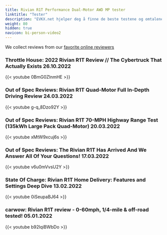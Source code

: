 ```yaml
---
title: Rivian R1T Performance Dual-Motor AWD MP tester
linktitle: "Tester"
description: "EVKX.net hjelper deg å finne de beste testene og omtalene av denne modellen. "
weight: 80
hidden: true
navicon: bi-person-video2
---
```

We collect reviews from our [favorite online reviewers](/guides/evreviewers/)

### Throttle House: 2022 Rivian R1T Review // The Cybertruck That Actually Exists 26.10.2022

{{< youtube 0BmG0ZlnmHE >}}

### Out of Spec Reviews: Rivian R1T Quad-Motor Full In-Depth Driving Review 24.03.2022

{{< youtube g-q_8Dzo92Y >}}

### Out of Spec Reviews: Rivian R1T 70-MPH Highway Range Test (135kWh Large Pack Quad-Motor) 20.03.2022

{{< youtube xMtW9xcuj6s >}}

### Out of Spec Reviews: The Rivian R1T Has Arrived And We Answer All Of Your Questions! 17.03.2022

{{< youtube v6u0mVvsU2Y >}}

### State Of Charge: Rivian R1T Home Delivery: Features and Settings Deep Dive 13.02.2022

{{< youtube 0iSeupaBJ64 >}}

### carwow: Rivian R1T review - 0-60mph, 1/4-mile & off-road tested! 05.01.2022

{{< youtube b92lqiBWbDo >}}

